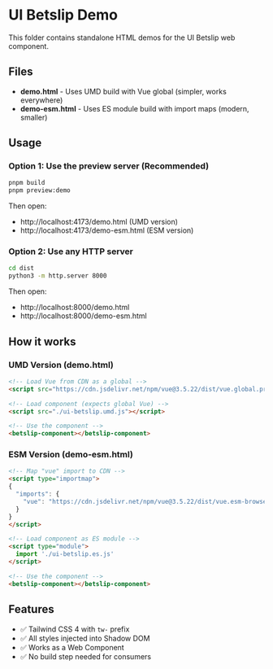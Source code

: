 # UI Betslip Demo

This folder contains standalone HTML demos for the UI Betslip web component.

## Files

- **demo.html** - Uses UMD build with Vue global (simpler, works everywhere)
- **demo-esm.html** - Uses ES module build with import maps (modern, smaller)

## Usage

### Option 1: Use the preview server (Recommended)

```bash
pnpm build
pnpm preview:demo
```

Then open:
- http://localhost:4173/demo.html (UMD version)
- http://localhost:4173/demo-esm.html (ESM version)

### Option 2: Use any HTTP server

```bash
cd dist
python3 -m http.server 8000
```

Then open:
- http://localhost:8000/demo.html
- http://localhost:8000/demo-esm.html

## How it works

### UMD Version (demo.html)
```html
<!-- Load Vue from CDN as a global -->
<script src="https://cdn.jsdelivr.net/npm/vue@3.5.22/dist/vue.global.prod.js"></script>

<!-- Load component (expects global Vue) -->
<script src="./ui-betslip.umd.js"></script>

<!-- Use the component -->
<betslip-component></betslip-component>
```

### ESM Version (demo-esm.html)
```html
<!-- Map "vue" import to CDN -->
<script type="importmap">
{
  "imports": {
    "vue": "https://cdn.jsdelivr.net/npm/vue@3.5.22/dist/vue.esm-browser.prod.js"
  }
}
</script>

<!-- Load component as ES module -->
<script type="module">
  import './ui-betslip.es.js'
</script>

<!-- Use the component -->
<betslip-component></betslip-component>
```

## Features

- ✅ Tailwind CSS 4 with `tw-` prefix
- ✅ All styles injected into Shadow DOM
- ✅ Works as a Web Component
- ✅ No build step needed for consumers

